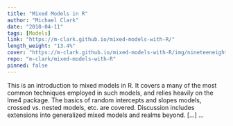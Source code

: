 ```yaml
---
title: "Mixed Models in R"
author: "Michael Clark"
date: "2018-04-11"
tags: [Models]
link: "https://m-clark.github.io/mixed-models-with-R/"
length_weight: "13.4%"
cover: "https://m-clark.github.io/mixed-models-with-R/img/nineteeneightyR.png"
repo: "m-clark/mixed-models-with-R"
pinned: false
---
```


This is an introduction to mixed models in R. It covers a many of the most common techniques employed in such models, and relies heavily on the lme4 package. The basics of random intercepts and slopes models, crossed vs. nested models, etc. are covered. Discussion includes extensions into generalized mixed models and realms beyond. [...]  ...

